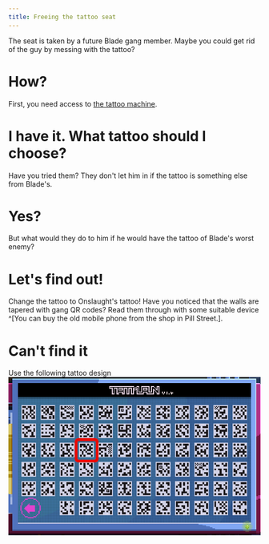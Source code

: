 ```yaml
---
title: Freeing the tattoo seat
---
```


The seat is taken by a future Blade gang member. Maybe you could get rid of the guy by messing with the tattoo?

# How?
First, you need access to [the tattoo machine](030-control-tattoo.md).

# I have it. What tattoo should I choose?
Have you tried them? They don't let him in if the tattoo is something else from Blade's.

# Yes?
But what would they do to him if he would have the tattoo of Blade's worst enemy?

# Let's find out!
Change the tattoo to Onslaught's tattoo! Have you noticed that the walls are tapered with gang QR codes? Read them through with some suitable device ^[You can buy the old mobile phone from the shop in Pill Street.].

# Can't find it
Use the following tattoo design
![Onslaught tattoo](onslaught_tattoo.png)
